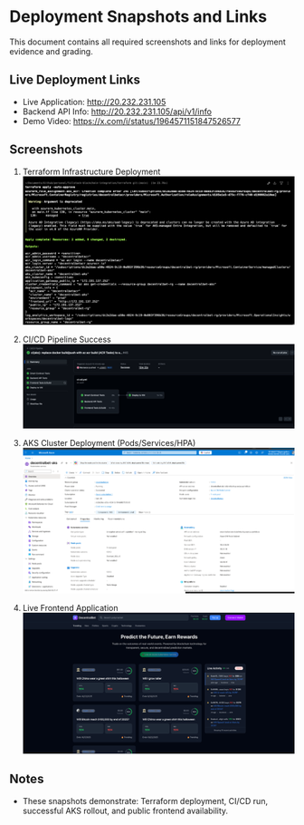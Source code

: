 # Deployment Snapshots and Links

This document contains all required screenshots and links for deployment evidence and grading.

## Live Deployment Links

- Live Application: <http://20.232.231.105>
- Backend API Info: <http://20.232.231.105/api/v1/info>
- Demo Video: <https://x.com/i/status/1964571151847526577>

## Screenshots

1. Terraform Infrastructure Deployment
   ![Terraform Deployment](./screenshots/terraform-run.png)

2. CI/CD Pipeline Success
   ![CI/CD Pipeline](./screenshots/ci-cd-success.png)

3. AKS Cluster Deployment (Pods/Services/HPA)
   ![AKS Deployment](./screenshots/aks-deployment-success.png)

4. Live Frontend Application
   ![Frontend Application](./screenshots/frontend-run.png)

## Notes

- These snapshots demonstrate: Terraform deployment, CI/CD run, successful AKS rollout, and public frontend availability.
